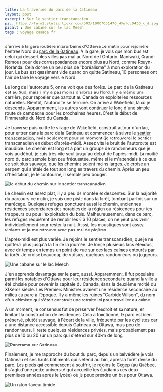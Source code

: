 ```yaml
---
title: La traversée du parc de la Gatineau
layout: post
excerpt : Sur le sentier transcanadien
pic: https://farm1.staticflickr.com/503/18087051478_49efdc9438_k_d.jpg
picalt : Une cabane sur le lac Meech
tags : voyage canada fr
---
```


J'arrive à la gare routière interurbaine d'Ottawa ce matin pour rejoindre l'entrée Nord du [parc de la Gatineau][1]. A la gare, je vois que mon bus est celui qui dessert des villes pas mal au Nord de l'Ontario. Maniwaki, Grand-Remous pour des correspondances encore plus au Nord, comme Rouyn-Noranda. Cela donne un peu plus de "boréalisme" à mon exploration du jour. Le bus est quasiment vide quand on quitte Gatineau, 10 personnes ont l'air de faire le voyage vers le Nord.

Le long de l'autoroute 5, on ne voit que des forêts. Le parc de la Gatineau est au Sud, mais il n'y a pas moins d'arbres au Nord. Il y a même une carrière, pour rappeler que partout au Canada on exploite les ressources naturelles. Bientôt, l'autoroute se termine. On arrive à Wakefield, là où je descends. Apparemment, les autres vont continuer le long d'une simple route de campagne pour les prochaines heures. C'est le début de l'immensité du Nord du Canada.

Je traverse puis quitte le village de Wakefield, construit autour d'un lac, pour entrer dans le parc de la Gatineau et commencer à suivre le [sentier transcanadien][2], mais seulement pour un moment (je retrouverai le sentier transcanadien en début d'après-midi). Assez vite le bruit de l'autoroute est inaudible. Le chemin est long et à part un groupe de randonneurs que je vois au début, je suis très vite seul jusqu'au début de l'après-midi. La moitié nord du parc semble bien peu fréquentée, même si je m'attendais à ce que ce soit plus sauvage, que les chemins soient moins larges. Je croise un serpent qui s'étale de tout son long en travers du chemin. Après un peu d'hésitation, je le contourne, il semble peu bouger.

![le début du chemin sur le sentier transcanadien](https://farm9.staticflickr.com/8756/18276271861_7eedb123ec_z_d.jpg)

Le chemin est assez plat, il y a peu de montée et descentes. Sur la majorité du parcours ce matin, je suis une piste dans la forêt, tombant parfois sur un marécage. Quelques refuges ponctuent aussi le chemin, anciennes résidences secondaires des notables de la région ou résidences pour les trappeurs ou pour l'exploitation du bois. Malheureusement, dans ce parc, les refuges requièrent de remplir les 6 à 10 places, on ne peut pas venir individuellement pour rester la nuit. Aussi, les moustiques sont assez violents et je me retrouve avec pas mal de piqûres.

L'après-midi est plus variée. Je rejoins le sentier transcanadien, que je ne quitterai plus jusqu'à la fin de la journée. Je longe plusieurs lacs étendus, avec de temps en temps un point de vue sur ces lacs calmes entourés par la forêt. Je croise beaucoup de vttistes, quelques randonneurs ou joggeurs.

![Une cabane sur le lac Meech](https://farm1.staticflickr.com/503/18087051478_49efdc9438_k_d.jpg)

J'en apprends davantage sur le parc, aussi. Apparemment, il fut populaire parmi les notables d'Ottawa pour leur résidence secondaire quand la ville a été choisie pour devenir la capitale du Canada, dans la deuxième moitié du XIXème siècle. Les Premiers Ministres avaient une résidence secondaire au milieu du parc à l'époque. Il y a même les ruines "Carbide Wilson", du nom d'un chimiste qui s'était construit une retraite ici pour travailler au calme.

A un moment, le consensus fut de préserver l'endroit et sa nature, en limitant la construction de résidences. Cela a fonctionné, le parc est bien préservé, plutôt sauvage, à l'écart de la ville, fréquenté par les cyclistes car à une distance accessible depuis Gatineau ou Ottawa, mais peu de randonneurs. Il reste quelques résidences privées, mais probablement pas plus de 10 ou 20 sur un parc qui s'étend sur 40km de long.

![Panorama sur Gatineau](https://farm8.staticflickr.com/7733/18274899785_926f8c5e20_k_d.jpg)

Finalement, je me rapproche du bout du parc, depuis un belvédère je vois Gatineau et ses hauts bâtiments qui s'étend au loin, après la forêt dense du parc. Les pieds qui commencent à souffrir, je rejoins le Cegep (au Québec, il s'agit d'une petite université qui accueille les étudiants des deux premières années après le lycée) où je peux prendre un bus pour Ottawa.

![Un raton-laveur timide](https://farm9.staticflickr.com/8839/18274919405_f4fea9f5df_z_d.jpg)

[1]: http://fr.wikipedia.org/wiki/Parc_de_la_Gatineau
[2]: http://tctrail.ca/
